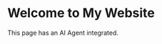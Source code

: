 <!DOCTYPE html>
<html lang="en">
<head>
  <meta charset="UTF-8" />
  <meta name="viewport" content="width=device-width, initial-scale=1.0" />
  <title>My Website with AI Agent</title>

  <!-- AI Agent Script -->
  <script
    src="https://widget.galichat.com/gali-embeded.min.js"
    chat-hash="o8gwxuqqbve3ehvz3gr04v"
    defer>
  </script>
</head>
<body>
  <h1>Welcome to My Website</h1>
  <p>This page has an AI Agent integrated.</p>
</body>
</html>





